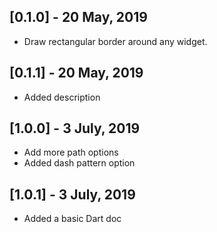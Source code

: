 ## [0.1.0] - 20 May, 2019

* Draw rectangular border around any widget.

## [0.1.1] - 20 May, 2019

* Added description

## [1.0.0] - 3 July, 2019

* Add more path options
* Added dash pattern option

## [1.0.1] - 3 July, 2019

* Added a basic Dart doc